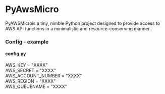 # PyAwsMicro
PyAWSMicrois a tiny, nimble Python project designed to provide access to AWS API functions in a minimalistic and resource-conserving manner. 


<h3>Config - example</h3>
<h4>config.py</h4>

AWS_KEY = "XXXX"<br />
AWS_SECRET = "XXXX"<br />
AWS_ACCOUNT_NUMBER = "XXXX"<br />
AWS_REGION = "XXXX"<br />
AWS_QUEUENAME = "XXXX"<br />

